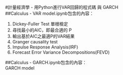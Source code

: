 #計量經濟學 - 用Python進行VAR回歸的程式碼 與 GARCH <br>
##Calculus - VAR model.ipynb包含的內容：<br>
1. Dickey-Fuller Test 單根檢定<br>
2. 尋找最小的AIC，即最合適的 P<br>
3. 輸出基於AIC之最適P的VAR結果<br>
4. Granger causality test<br>
5. Impulse Response Analysis(IRF)<br>
6. Forecast Error Variance Decompositions(FEVD)<br>

##Calculus - GARCH.ipynb包含的內容：<br>
GARCH model
